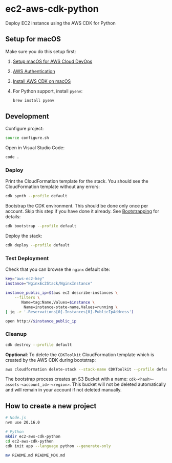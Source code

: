 # ec2-aws-cdk-python

Deploy EC2 instance using the AWS CDK for Python

## Setup for macOS

Make sure you do this setup first:

1. [Setup macOS for AWS Cloud DevOps](https://blog.swiftsoftwaregroup.com/setup-macos-for-aws-cloud-devops)
2. [AWS Authentication](https://blog.swiftsoftwaregroup.com/aws-authentication)
3. [Install AWS CDK on macOS](https://blog.swiftsoftwaregroup.com/install-aws-cdk-macos)
4. For Python support, install `pyenv`:

    ```bash
    brew install pyenv
    ```

## Development

Configure project:

```bash
source configure.sh
```

Open in Visual Studio Code:

```bash
code .
```

### Deploy

Print the CloudFormation template for the stack. You should see the CloudFormation template without any errors:

```bash
cdk synth --profile default
```
Bootstrap the CDK environment. This should be done only once per account. Skip this step if you have done it already. See [Bootstrapping](https://docs.aws.amazon.com/cdk/latest/guide/bootstrapping.html) for details:

```bash
cdk bootstrap --profile default
```
Deploy the stack:

```bash
cdk deploy --profile default
```

### Test Deployment

Check that you can browse the `nginx` default site:

```bash
key="aws-ec2-key"
instance="NginxEc2Stack/NginxInstance"

instance_public_ip=$(aws ec2 describe-instances \
    --filters \
       Name=tag:Name,Values=$instance \
        Name=instance-state-name,Values=running \
| jq -r '.Reservations[0].Instances[0].PublicIpAddress')

open http://$instance_public_ip
```

### Cleanup

```bash
cdk destroy --profile default
```

**Opptional**: To delete the `CDKToolkit` CloudFormation template which is created by the AWS CDK during bootstrap:

```bash
aws cloudformation delete-stack --stack-name CDKToolkit --profile default
```

The bootstrap process creates an S3 Bucket with a name:  `cdk-<hash>-assets-<account_id>-<region>`. This bucket will not be deleted automatically and will remain in your account if not deleted manually. 

## How to create a new project

```bash
# Node.js
nvm use 20.16.0

# Python
mkdir ec2-aws-cdk-python
cd ec2-aws-cdk-python
cdk init app --language python --generate-only

mv README.md README_MDK.md
```